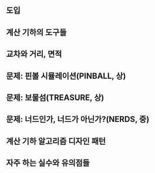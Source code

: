 ## 도입

## 계산 기하의 도구들

## 교차와 거리, 면적

## 문제: 핀볼 시뮬레이션(PINBALL, 상)

## 문제: 보물섬(TREASURE, 상)

## 문제: 너드인가, 너드가 아닌가?(NERDS, 중)

## 계산 기하 알고리즘 디자인 패턴

## 자주 하는 실수와 유의점들